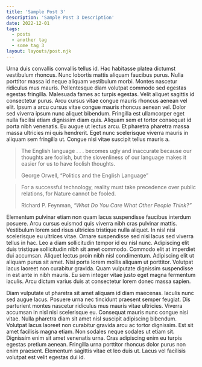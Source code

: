 ```yaml
---
title: 'Sample Post 3'
description: 'Sample Post 3 Description'
date: 2022-12-01
tags:
  - posts
  - another tag
  - some tag 3
layout: layouts/post.njk
---
```


Urna duis convallis convallis tellus id. Hac habitasse platea dictumst vestibulum rhoncus. Nunc lobortis mattis aliquam faucibus purus. Nulla porttitor massa id neque aliquam vestibulum morbi. Montes nascetur ridiculus mus mauris. Pellentesque diam volutpat commodo sed egestas egestas fringilla. Malesuada fames ac turpis egestas. Velit aliquet sagittis id consectetur purus. Arcu cursus vitae congue mauris rhoncus aenean vel elit. Ipsum a arcu cursus vitae congue mauris rhoncus aenean vel. Dolor sed viverra ipsum nunc aliquet bibendum. Fringilla est ullamcorper eget nulla facilisi etiam dignissim diam quis. Aliquam sem et tortor consequat id porta nibh venenatis. Eu augue ut lectus arcu. Et pharetra pharetra massa massa ultricies mi quis hendrerit. Eget nunc scelerisque viverra mauris in aliquam sem fringilla ut. Congue nisi vitae suscipit tellus mauris a.

<div class="epigraph">
  <blockquote>
    <p>The English language . . . becomes ugly and inaccurate because our thoughts are foolish, but the slovenliness of our language makes it easier for us to have foolish thoughts.</p>
    <footer>George Orwell, “Politics and the English Language”</footer>
  </blockquote>
  <blockquote>
    <p>For a successful technology, reality must take precedence over public relations, for Nature cannot be fooled.</p>
    <footer>Richard P. Feynman, <cite>“What Do You Care What Other People Think?”</cite></footer>
  </blockquote>
</div>

<!-- excerpt -->

Elementum pulvinar etiam non quam lacus suspendisse faucibus interdum posuere. Arcu cursus euismod quis viverra nibh cras pulvinar mattis. Vestibulum lorem sed risus ultricies tristique nulla aliquet. In nisl nisi scelerisque eu ultrices vitae. Ornare suspendisse sed nisi lacus sed viverra tellus in hac. Leo a diam sollicitudin tempor id eu nisl nunc. Adipiscing elit duis tristique sollicitudin nibh sit amet commodo. Commodo elit at imperdiet dui accumsan. Aliquet lectus proin nibh nisl condimentum. Adipiscing elit ut aliquam purus sit amet. Nisi porta lorem mollis aliquam ut porttitor. Volutpat lacus laoreet non curabitur gravida. Quam vulputate dignissim suspendisse in est ante in nibh mauris. Eu sem integer vitae justo eget magna fermentum iaculis. Arcu dictum varius duis at consectetur lorem donec massa sapien.

Diam vulputate ut pharetra sit amet aliquam id diam maecenas. Iaculis nunc sed augue lacus. Posuere urna nec tincidunt praesent semper feugiat. Dis parturient montes nascetur ridiculus mus mauris vitae ultricies. Viverra accumsan in nisl nisi scelerisque eu. Consequat mauris nunc congue nisi vitae. Nulla pharetra diam sit amet nisl suscipit adipiscing bibendum. Volutpat lacus laoreet non curabitur gravida arcu ac tortor dignissim. Est sit amet facilisis magna etiam. Non sodales neque sodales ut etiam sit. Dignissim enim sit amet venenatis urna. Cras adipiscing enim eu turpis egestas pretium aenean. Fringilla urna porttitor rhoncus dolor purus non enim praesent. Elementum sagittis vitae et leo duis ut. Lacus vel facilisis volutpat est velit egestas dui id.
